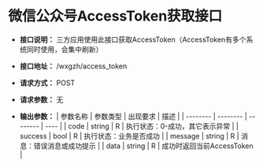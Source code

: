 # 微信公众号AccessToken获取接口

- **接口说明：** 三方应用使用此接口获取AccessToken（AccessToken有多个系统同时使用，会集中刷新）
- **接口地址：** /wxgzh/access_token
- **请求方式：** POST
- **请求参数：** 无

- **输出参数：**
    | 参数名称 | 参数类型 | 出现要求 | 描述 |
    | -------- | -------- | -------- | ---- |
    | code | string | R | 执行状态：0-成功，其它表示异常 |
    | success | bool   | R | 执行状态：业务是否成功      |
    | message | string | R | 消息：错误消息或成功提示 |
    | data | string | R | 成功时返回当前AccessToken |

